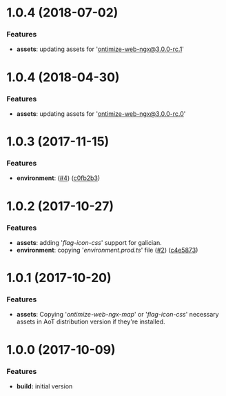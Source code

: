 # 1.0.4 (2018-07-02)
### Features
* **assets**: updating assets for 'ontimize-web-ngx@3.0.0-rc.1'

# 1.0.4 (2018-04-30)
### Features
* **assets**: updating assets for 'ontimize-web-ngx@3.0.0-rc.0'

# 1.0.3 (2017-11-15)

### Features
* **environment**: ([#4](https://github.com/OntimizeWeb/ontimize-web-ng2/issues/4)) ([c0fb2b3](https://github.com/OntimizeWeb/ontimize-web-ng2/commit/c0fb2b3))

# 1.0.2 (2017-10-27)

### Features

* **assets**: adding '*flag-icon-css*' support for galician.
* **environment**: copying '*environment.prod.ts*' file ([#2](https://github.com/OntimizeWeb/ontimize-web-ng2/issues/2)) ([c4e5873](https://github.com/OntimizeWeb/ontimize-web-ng2/commit/c4e5873))

# 1.0.1 (2017-10-20)

### Features

* **assets**: Copying '*ontimize-web-ngx-map*' or '*flag-icon-css*' necessary assets in AoT distribution version if they're installed.

# 1.0.0 (2017-10-09)

### Features

* **build:** initial version
